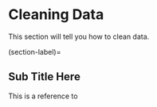 # Cleaning Data

This section will tell you how to clean data.

(section-label)=
## Sub Title Here

This is a reference to [](section-label)

